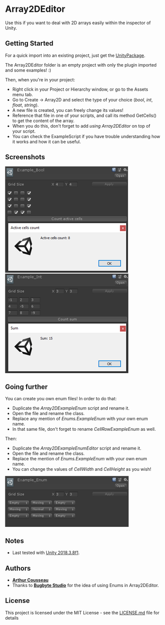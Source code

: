 # Array2DEditor

Use this if you want to deal with 2D arrays easily within the inspector of Unity.

## Getting Started

For a quick import into an existing project, just get the [UnityPackage](Array2DEditorPackage.unitypackage).

The Array2DEditor folder is an empty project with only the plugin imported and some examples! :)

Then, when you're in your project:

- Right click in your Project or Hierarchy window, or go to the Assets menu tab.
- Go to Create -> Array2D and select the type of your choice (_bool_, _int_, _float_, _string_).
- A new file is created, you can freely change its values!
- Reference that file in one of your scripts, and call its method GetCells() to get the content of the array.
- When you do this, don't forget to add _using Array2DEditor_ on top of your script.
- You can check the ExampleScript if you have trouble understanding how it works and how it can be useful.

## Screenshots

![Example 1](Screenshots/Example_1.PNG)
![Example 2](Screenshots/Example_2.PNG)

## Going further

You can create you own enum files! In order to do that:
- Duplicate the *Array2DExampleEnum* script and rename it.
- Open the file and rename the class.
- Replace any mention of *Enums.ExampleEnum* with your own enum name.
- In that same file, don't forget to rename *CellRowExampleEnum* as well.

Then:
- Duplicate the *Array2DExampleEnumEditor* script and rename it.
- Open the file and rename the class.
- Replace the mention of *Enums.ExampleEnum* with your own enum name.
- You can change the values of *CellWidth* and *CellHeight* as you wish!

![Example 3](Screenshots/Example_3.PNG)

## Notes

* Last tested with [Unity 2018.3.8f1](https://unity3d.com/unity/whats-new/2018.3.8).

## Authors

* **[Arthur Cousseau](https://www.linkedin.com/in/arthurcousseau/)**
* Thanks to **[Bugbyte Studio](https://www.linkedin.com/in/bugbytestudio/)** for the idea of using Enums in Array2DEditor.

## License

This project is licensed under the MIT License - see the [LICENSE.md](LICENSE.md) file for details
